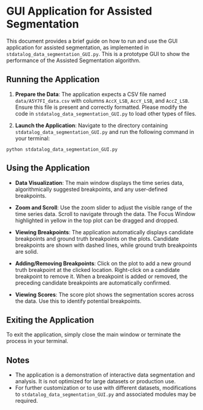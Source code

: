 # GUI Application for Assisted Segmentation

This document provides a brief guide on how to run and use the GUI application for assisted segmentation, as implemented in `stdatalog_data_segmentation_GUI.py`.
This is a prototype GUI to show the performance of the Assisted Segmentation algorithm. 


## Running the Application

1. **Prepare the Data**: The application expects a CSV file named `data/A5Y7FI_data.csv` with columns `AccX_LSB`, `AccY_LSB`, and `AccZ_LSB`. Ensure this file is present and correctly formatted. Please modify the code in `stdatalog_data_segmentation_GUI.py` to load other types of files.

2. **Launch the Application**: Navigate to the directory containing `stdatalog_data_segmentation_GUI.py` and run the following command in your terminal:

`python stdatalog_data_segmentation_GUI.py`


## Using the Application

- **Data Visualization**: The main window displays the time series data, algorithmically suggested breakpoints, and any user-defined breakpoints.

- **Zoom and Scroll**: Use the zoom slider to adjust the visible range of the time series data. Scroll to navigate through the data. The Focus Window highlighted in yellow in the top plot can be dragged and dropped.

- **Viewing Breakpoints**: The application automatically displays candidate breakpoints and ground truth breakpoints on the plots. Candidate breakpoints are shown with dashed lines, while ground truth breakpoints are solid.

- **Adding/Removing Breakpoints**: Click on the plot to add a new ground truth breakpoint at the clicked location. Right-click on a candidate breakpoint to remove it. When a breakpoint is added or removed, the preceding candidate breakpoints are automatically confirmed.

- **Viewing Scores**: The score plot shows the segmentation scores across the data. Use this to identify potential breakpoints.

## Exiting the Application

To exit the application, simply close the main window or terminate the process in your terminal.

## Notes

- The application is a demonstration of interactive data segmentation and analysis. It is not optimized for large datasets or production use.
- For further customization or to use with different datasets, modifications to `stdatalog_data_segmentation_GUI.py` and associated modules may be required.
